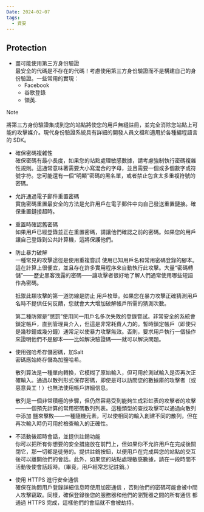 ```yaml
---
Date: 2024-02-07
tags:
  - 資安
---
```

## Protection

- 盡可能使用第三方身份驗證  
    最安全的代碼是不存在的代碼！考慮使用第三方身份驗證而不是構建自己的身份驗證。一些常用的實現：
    - Facebook
    - 谷歌登錄
    - 領英.

>[!Note]
> 將第三方身份驗證集成到您的站點將使您的用戶無縫註冊，並完全消除您站點上可能的攻擊媒介。現代身份驗證系統具有詳細的開發人員文檔和適用於各種編程語言的 SDK。

- 確保密碼複雜性  
    確保密碼有最小長度，如果您的站點處理敏感數據，請考慮強制執行密碼複雜性規則。這通常意味著需要大小寫混合的字母，並且需要一個或多個數字或符號字符。您可能還有一個“明顯”密碼的黑名單，或者禁止包含太多重複符號的密碼。
    
- 允許通過電子郵件重置密碼  
    實施密碼重置最安全的方法是允許用戶在電子郵件中向自己發送重置鏈接。確保重置鏈接超時。
    
- 重置時確認舊密碼  
    如果用戶已經登錄並正在重置密碼，請讓他們確認之前的密碼。如果您的用戶讓自己登錄到公共計算機，這將保護他們。
    
- 防止暴力破解  
    一種常見的攻擊途徑是使用重複嘗試 使用已知用戶名和常用密碼登錄的腳本。這在計算上很便宜，並且存在許多實用程序來自動執行此攻擊。大量“密碼轉儲”——歷史黑客洩露的密碼——讓攻擊者很好地了解人們通常使用哪些短語作為密碼。
    
    抵禦此類攻擊的第一道防線是防止 用​​戶枚舉。如果您在暴力攻擊正確猜測用戶名時不提供任何反饋，您就會大大增加破解帳戶所需的猜測次數。
    
    第二種防禦是“懲罰”使用同一用戶名多次失敗的登錄嘗試。非常安全的系統會鎖定帳戶，直到管理員介入，但這是非常耗費人力的。暫時鎖定帳戶（即使只是幾秒鐘或幾分鐘）通常足以使暴力攻擊無效。否則，要求用戶執行一個操作來證明他們不是腳本——比如解決驗證碼——就可以解決問題。
    
- 使用強哈希存儲密碼，加Salt  
    密碼應始終存儲為加鹽哈希。
    
    散列算法是一種單向轉換，它模糊了原始輸入，但可用於測試輸入是否再次正確輸入。通過以散列形式保存密碼，即使是可以訪問您的數據庫的攻擊者（或惡意員工！）也無法使用帳戶詳細信息。
    
    散列是一個非常積極的步驟，但仍然容易受到能夠生成彩虹表的攻擊者的攻擊——一個預先計算的常用密碼散列列表。這種類型的查找攻擊可以通過向散列中添加 鹽來擊敗——一種隨機元素，可以使相同的輸入創建不同的散列，但在再次輸入時仍可用於檢查輸入的正確性。
    
- 不活動後超時會話，並提供註銷功能  
    你可以把所有你想要的安全措施放在前門上，但如果你不允許用戶在完成後關閉它，那一切都是徒勞的。提供註銷按鈕，以便用戶在完成與您的站點的交互後可以離開他們的會話。此外，如果您的站點處理敏感數據，請在一段時間不活動後使會話超時。（畢竟，用戶經常忘記註銷。）
    
- 使用 HTTPS 進行安全通信  
    確保在詢問用戶登錄詳細信息時使用加密通信 ，否則他們的密碼可能會被中間人攻擊竊取。同樣，確保登錄後您的服務器和他們的瀏覽器之間的所有通信 都通過 HTTPS 完成，這樣他們的會話就不會被劫持。